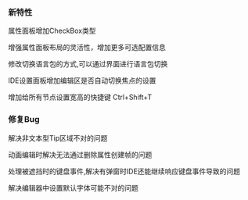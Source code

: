 ### 新特性

属性面板增加CheckBox类型

增强属性面板布局的灵活性，增加更多可选配置信息

修改切换语言包的方式,可以通过界面进行语言包切换

IDE设置面板增加编辑区是否自动切换焦点的设置

增加给所有节点设置宽高的快捷键 Ctrl+Shift+T



### 修复Bug

解决非文本型Tip区域不对的问题

动画编辑时解决无法通过删除属性创建帧的问题

处理被遮挡时的键盘事件,解决有弹窗时IDE还能继续响应键盘事件导致的问题

解决编辑器中设置默认字体可能不对的问题

